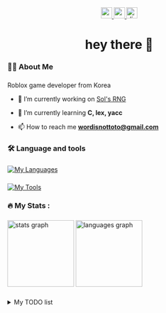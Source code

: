 <div align="center">
  <a href="https://www.roblox.com/users/2912484262/profile" target="_blank">
    <img src="https://img.shields.io/static/v1?message=Roblox&logo=roblox&label=&color=1F1F1F&logoColor=white&labelColor=&style=for-the-badge" height="25" alt="roblox logo"  />
  </a>
  <a href="https://www.youtube.com/channel/UCtPd_H9vyGWIHEim5RpF_IA" target="_blank">
    <img src="https://img.shields.io/static/v1?message=Youtube&logo=youtube&label=&color=FF0000&logoColor=white&labelColor=&style=for-the-badge" height="25" alt="youtube logo"  />
  </a>
  <a href="https://discordapp.com/users/950681069194186782" target="_blank">
    <img src="https://img.shields.io/static/v1?message=Discord&logo=discord&label=&color=1DA1F2&logoColor=white&labelColor=&style=for-the-badge" height="25" alt="discord logo"  />
  </a>
</div>

###

<h1 align="center">hey there 👋</h1>

###

<h3 align="left">👨‍💻  About Me</h3>

###

Roblox game developer from Korea

- 🔭 I’m currently working on [Sol's RNG](https://www.roblox.com/games/15532962292/Sols-RNG)

- 🌱 I’m currently learning **C, lex, yacc**

- 📫 How to reach me **wordisnottoto@gmail.com**

###

<h3 align="left">🛠 Language and tools</h3>

###

[![My Languages](https://skillicons.dev/icons?i=lua,python,c,cpp,ruby,go)](https://skillicons.dev)

###

[![My Tools](https://skillicons.dev/icons?i=robloxstudio,vscode,git,vim)](https://skillicons.dev)

###

<h3 align="left">🔥   My Stats :</h3>

###

<div align="left">
  <img src="https://github-readme-stats.vercel.app/api?username=Word30210&hide_title=false&hide_rank=false&show_icons=true&include_all_commits=true&count_private=true&disable_animations=false&theme=dark&locale=en&hide_border=true&order=1" height="150" alt="stats graph"  />
  <img src="https://github-readme-stats.vercel.app/api/top-langs?username=Word30210&locale=en&hide_title=false&layout=compact&card_width=320&langs_count=5&theme=dark&hide_border=true&order=2" height="150" alt="languages graph"  />
</div>

###

<details>
  <summary>My TODO list</summary>
  <blockquote>
    Class for rblx: https://github.com/Word30210/Class
  </blockquote>
  
  <blockquote>
    llex(flex in lua): private
  </blockquote>

  <blockquote>
    lyacc(yacc in lua): private
  </blockquote>

  <blockquote>
    RoPG Maker(rpg maker in lua): private
  </blockquote>
</details>
